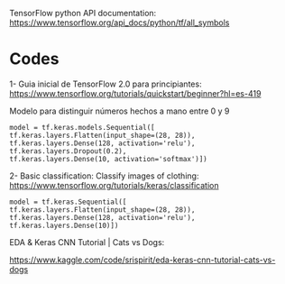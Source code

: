 
TensorFlow python API documentation: https://www.tensorflow.org/api_docs/python/tf/all_symbols


# Codes

1- Guia inicial de TensorFlow 2.0 para principiantes: https://www.tensorflow.org/tutorials/quickstart/beginner?hl=es-419

Modelo para distinguir números hechos a mano entre 0 y 9
```
model = tf.keras.models.Sequential([  
tf.keras.layers.Flatten(input_shape=(28, 28)),  
tf.keras.layers.Dense(128, activation='relu'),
tf.keras.layers.Dropout(0.2),  
tf.keras.layers.Dense(10, activation='softmax')])
```

2- Basic classification: Classify images of clothing: https://www.tensorflow.org/tutorials/keras/classification

```
model = tf.keras.Sequential([    
tf.keras.layers.Flatten(input_shape=(28, 28)),
tf.keras.layers.Dense(128, activation='relu'),
tf.keras.layers.Dense(10)])
```




EDA & Keras CNN Tutorial | Cats vs Dogs:

https://www.kaggle.com/code/srispirit/eda-keras-cnn-tutorial-cats-vs-dogs



